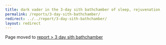 ```yaml
---
title: dark vader in the 3-day sith bathchamber of sleep, rejuvenation, and lust
permalink: /reports/3-day-sith-bathchamber/
redirect: ../../report/3-day-sith-bathchamber/
layout: redirect
---
```


Page moved to [report > 3 day sith bathchamber](/report/3-day-sith-bathchamber)

